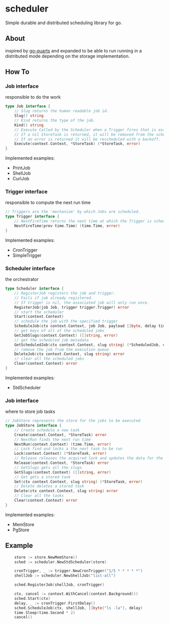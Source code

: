 # scheduler
Simple durable and distributed scheduling library for go.

## About
inspired by [go-quarts](https://github.com/reugn/go-quartz) and expanded to be able to run running in a distributed mode depending on the storage implementation.

## How To

### Job interface

responsible to do the work

```go
type Job interface {
    // Slug returns the human readable job id.
    Slug() string
    // Kind returns the type of the job.
    Kind() string
    // Execute Called by the Scheduler when a Trigger fires that is associated with the Job.
    // If a nil StoreTask is returned, it will be removed from the scheduler.
    // If an error is returned it will be rescheduled with a backoff.
    Execute(context.Context, *StoreTask) (*StoreTask, error)
}
```

Implemented examples:
- PrintJob
- ShellJob
- CurlJob

### Trigger interface

responsible to compute the next run time

```go
// Triggers are the 'mechanism' by which Jobs are scheduled.
type Trigger interface {
    // NextFireTime returns the next time at which the Trigger is scheduled to fire.
    NextFireTime(prev time.Time) (time.Time, error)
}
```

Implemented examples:
- CronTrigger
- SimpleTrigger

### Scheduler interface
the orchestrator

```go
type Scheduler interface {
    // RegisterJob registers the job and trigger.
    // Fails if job already registered.
    // If trigger is nil, the associated job will only run once.
    RegisterJob(job Job, trigger trigger.Trigger) error
    // start the scheduler
    Start(context.Context)
    // schedule the job with the specified trigger
    ScheduleJob(ctx context.Context, job Job, payload []byte, delay time.Duration) error
    // get keys of all of the scheduled jobs
    GetJobSlugs(context.Context) ([]string, error)
    // get the scheduled job metadata
    GetScheduledJob(ctx context.Context, slug string) (*ScheduledJob, error)
    // remove the job from the execution queue
    DeleteJob(ctx context.Context, slug string) error
    // clear all the scheduled jobs
    Clear(context.Context) error
}
```

Implemented examples:
- StdScheduler

### Job interface
where to store job tasks

```go
// JobStore represents the store for the jobs to be executed
type JobStore interface {
    // Create schedule a new task
    Create(context.Context, *StoreTask) error
    // NextRun finds the next run time
    NextRun(context.Context) (time.Time, error)
    // Lock find and locks a the next task to be run
    Lock(context.Context) (*StoreTask, error)
    // Release releases the acquired lock and updates the data for the next run
    Release(context.Context, *StoreTask) error
    // GetSlugs gets all the slugs
    GetSlugs(context.Context) ([]string, error)
    // Get gets a stored task
    Get(ctx context.Context, slug string) (*StoreTask, error)
    // Delete deletes a stored task
    Delete(ctx context.Context, slug string) error
    // Clear all the tasks
    Clear(context.Context) error
}
```

Implemented examples:
- MemStore
- PgStore

## Example

```go
    store := store.NewMemStore()
    sched := scheduler.NewStdScheduler(store)

    cronTrigger, _ := trigger.NewCronTrigger("1/5 * * * * *")
    shellJob := scheduler.NewShellJob("list-all")

    sched.RegisterJob(shellJob, cronTrigger)

    ctx, cancel := context.WithCancel(context.Background())
    sched.Start(ctx)
    delay, _ := cronTrigger.FirstDelay()
    sched.ScheduleJob(ctx, shellJob, []byte("ls -la"), delay)
    time.Sleep(time.Second * 2)
    cancel()
```